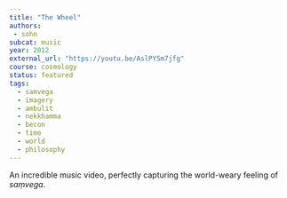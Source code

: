 ```yaml
---
title: "The Wheel"
authors:
 - sohn
subcat: music
year: 2012
external_url: "https://youtu.be/AslPYSm7jfg"
course: cosmology
status: featured
tags:
  - samvega
  - imagery
  - ambulit
  - nekkhamma
  - becon
  - time
  - world
  - philosophy
---
```


An incredible music video, perfectly capturing the world-weary feeling of *saṃvega*.
